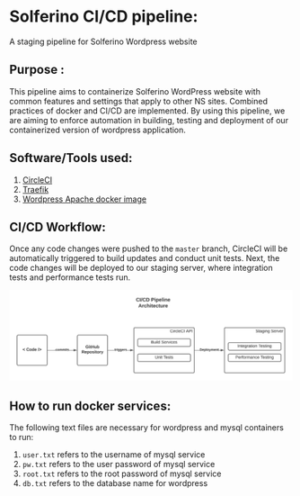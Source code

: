 # Solferino CI/CD pipeline:
A staging pipeline for Solferino Wordpress website

## Purpose :
This pipeline aims to containerize Solferino WordPress website with common features and settings that apply to other NS sites. Combined practices of docker and CI/CD are implemented. By using this pipeline, we are aiming to enforce automation in building, testing and deployment of our containerized version of wordpress application.

## Software/Tools used:
 1) [CircleCI](https://circleci.com/)
 2) [Traefik](https://doc.traefik.io/traefik/)
 3) [Wordpress Apache docker image](https://hub.docker.com/_/wordpress)

## CI/CD Workflow: 
Once any code changes were pushed to the `master` branch, CircleCI will be automatically triggered to build updates and conduct unit tests. Next, the code changes will be deployed to our staging server, where integration tests and performance tests run.

![Image of CI/CD](https://github.com/actionitdev/pipeline/blob/docs/CI-CD%20Pipeline%20Diagram.jpg)

## How to run docker services:
The following text files are necessary for wordpress and mysql containers to run:
1. `user.txt` refers to the username of mysql service
2. `pw.txt` refers to the user password of mysql service
3. `root.txt` refers to the root password of mysql service
4. `db.txt` refers to the database name for wordpress



 

